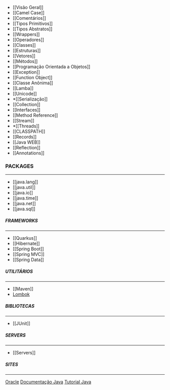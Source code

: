 * [[Visão Geral]]
* [[Camel Case]]
* [[Comentários]]
* [[Tipos Primitivos]]
* [[Tipos Abstratos]]
* [[Wrappers]]
* [[Operadores]]
* [[Classes]]
* [[Estruturas]]
* [[Vetores]]
* [[Métodos]]
* [[Programação Orientada a Objetos]]
* [[Exception]]
* [[Function Object]]
* [[Classe Anônima]]
* [[Lamba]]
* [[Unicode]]
* *[[Serialização]]
* [[Collection]]
* [[Interfaces]]
* [[Method Reference]]
* [[Stream]]
* *[[Threads]]
* [[CLASSPATH]]
* [[Records]]
* [[Java WEB]]
* [[Reflection]]
* [[Annotations]]

### PACKAGES
***
* [[java.lang]]
* [[java.util]]
* [[java.io]]
* [[java.time]]
* [[java.net]]
* [[java.sql]]

##### FRAMEWORKS
***
* [[Quarkus]]
* [[Hibernate]]
* [[Spring Boot]]
* [[Spring MVC]]
* [[Spring Data]]

##### UTILITÁRIOS
***
* [[Maven]]
* [Lombok](https://projectlombok.org/setup/eclipse)

##### BIBLIOTECAS
***
* [[JUnit]]

##### SERVERS
***
* [[Servers]]

##### SITES
***
[Oracle](https://www.oracle.com/index.html)
[Documentação Java](https://docs.oracle.com/en/java/)
[Tutorial Java](https://docs.oracle.com/javase/tutorial/reallybigindex.html)



